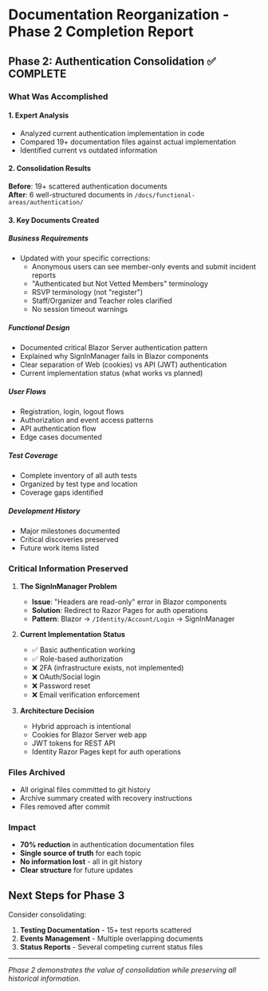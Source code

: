 # Documentation Reorganization - Phase 2 Completion Report
<!-- Last Updated: 2025-08-04 -->
<!-- Version: 1.0 -->

## Phase 2: Authentication Consolidation ✅ COMPLETE

### What Was Accomplished

#### 1. Expert Analysis
- Analyzed current authentication implementation in code
- Compared 19+ documentation files against actual implementation
- Identified current vs outdated information

#### 2. Consolidation Results
**Before**: 19+ scattered authentication documents  
**After**: 6 well-structured documents in `/docs/functional-areas/authentication/`

#### 3. Key Documents Created

##### Business Requirements
- Updated with your specific corrections:
  - Anonymous users can see member-only events and submit incident reports
  - "Authenticated but Not Vetted Members" terminology
  - RSVP terminology (not "register")
  - Staff/Organizer and Teacher roles clarified
  - No session timeout warnings

##### Functional Design
- Documented critical Blazor Server authentication pattern
- Explained why SignInManager fails in Blazor components
- Clear separation of Web (cookies) vs API (JWT) authentication
- Current implementation status (what works vs planned)

##### User Flows
- Registration, login, logout flows
- Authorization and event access patterns
- API authentication flow
- Edge cases documented

##### Test Coverage
- Complete inventory of all auth tests
- Organized by test type and location
- Coverage gaps identified

##### Development History
- Major milestones documented
- Critical discoveries preserved
- Future work items listed

### Critical Information Preserved

1. **The SignInManager Problem**
   - **Issue**: "Headers are read-only" error in Blazor components
   - **Solution**: Redirect to Razor Pages for auth operations
   - **Pattern**: Blazor → `/Identity/Account/Login` → SignInManager

2. **Current Implementation Status**
   - ✅ Basic authentication working
   - ✅ Role-based authorization
   - ❌ 2FA (infrastructure exists, not implemented)
   - ❌ OAuth/Social login
   - ❌ Password reset
   - ❌ Email verification enforcement

3. **Architecture Decision**
   - Hybrid approach is intentional
   - Cookies for Blazor Server web app
   - JWT tokens for REST API
   - Identity Razor Pages kept for auth operations

### Files Archived
- All original files committed to git history
- Archive summary created with recovery instructions
- Files removed after commit

### Impact
- **70% reduction** in authentication documentation files
- **Single source of truth** for each topic
- **No information lost** - all in git history
- **Clear structure** for future updates

## Next Steps for Phase 3

Consider consolidating:
1. **Testing Documentation** - 15+ test reports scattered
2. **Events Management** - Multiple overlapping documents
3. **Status Reports** - Several competing current status files

---

*Phase 2 demonstrates the value of consolidation while preserving all historical information.*